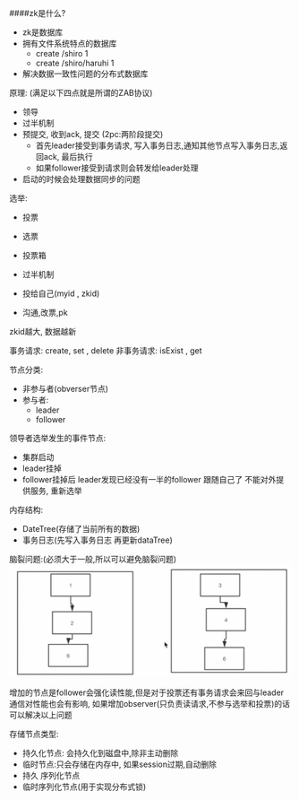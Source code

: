 ####zk是什么?
-   zk是数据库
-   拥有文件系统特点的数据库
    -   create /shiro 1
    -   create /shiro/haruhi 1 
-   解决数据一致性问题的分布式数据库

原理: (满足以下四点就是所谓的ZAB协议)
-   领导
-   过半机制
-   预提交, 收到ack, 提交 (2pc:两阶段提交)
    -   首先leader接受到事务请求, 写入事务日志,通知其他节点写入事务日志,返回ack, 最后执行
    -   如果follower接受到请求则会转发给leader处理
-   启动的时候会处理数据同步的问题

选举: 
-   投票
-   选票
-   投票箱
-   过半机制

-   投给自己(myid , zkid)
-   沟通,改票,pk

zkid越大, 数据越新

事务请求: create, set , delete
非事务请求: isExist , get

节点分类: 
-   非参与者(obverser节点)
-   参与者:
    -   leader
    -   follower
    
领导者选举发生的事件节点: 
-   集群启动
-   leader挂掉
-   follower挂掉后 leader发现已经没有一半的follower 跟随自己了 不能对外提供服务, 重新选举


内存结构:
-   DateTree(存储了当前所有的数据)
-   事务日志(先写入事务日志 再更新dataTree)


脑裂问题:(必须大于一般,所以可以避免脑裂问题)
![img.png](img.png)

增加的节点是follower会强化读性能,但是对于投票还有事务请求会来回与leader通信对性能也会有影响, 
如果增加observer(只负责读请求,不参与选举和投票)的话可以解决以上问题

存储节点类型: 
-   持久化节点: 会持久化到磁盘中,除非主动删除
-   临时节点:只会存储在内存中, 如果session过期,自动删除
-   持久 序列化节点
-   临时序列化节点(用于实现分布式锁)


























